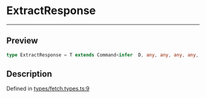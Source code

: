
      
# ExtractResponse

<div class="api-docs__separator" data-reactroot="">

---

</div><div class="api-docs__section">

## Preview

</div><div class="api-docs__preview type single">

```ts
type ExtractResponse = T extends Command<infer  D, any, any, any, any, any, any, any, any, any> ? D : never;
```

</div><div class="api-docs__section">

## Description

</div><div class="api-docs__description"><span class="api-docs__do-not-parse">



</span></div><div class="api-docs__definition">

Defined in [types/fetch.types.ts:9](https://github.com/BetterTyped/hyper-fetch/blob/1a97772c/packages/core/src/types/fetch.types.ts#L9)

</div>